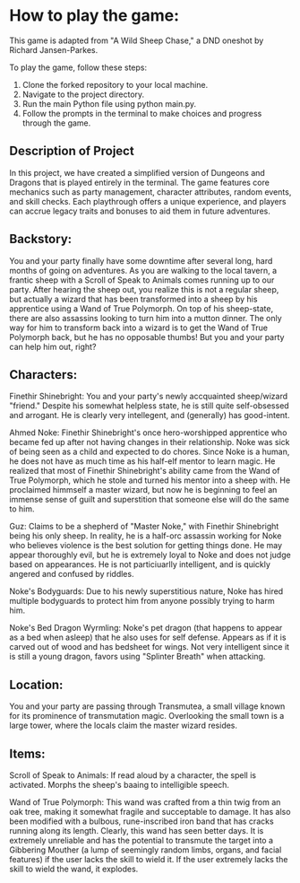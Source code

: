 # How to play the game:
This game is adapted from "A Wild Sheep Chase," a DND oneshot by Richard Jansen-Parkes. 

To play the game, follow these steps:

1. Clone the forked repository to your local machine.
2. Navigate to the project directory.
3. Run the main Python file using python main.py.
4. Follow the prompts in the terminal to make choices and progress through the game.


## Description of Project
In this project, we have created a simplified version of Dungeons and Dragons that is played entirely in the terminal. The game features core mechanics such as party management, character attributes, random events, and skill checks. Each playthrough offers a unique experience, and players can accrue legacy traits and bonuses to aid them in future adventures.

## Backstory: 
You and your party finally have some downtime after several long, hard months of going on adventures. As you are walking to the local tavern, a frantic sheep with a Scroll of Speak to Animals comes running up to our party. After hearing the sheep out, you realize this is not a regular sheep, but actually a wizard that has been transformed into a sheep by his apprentice using a Wand of True Polymorph. On top of his sheep-state, there are also assassins looking to turn him into a mutton dinner. The only way for him to transform back into a wizard is to get the Wand of True Polymorph back, but he has no opposable thumbs! But you and your party can help him out, right?

## Characters:
Finethir Shinebright: You and your party's newly accquainted sheep/wizard "friend." Despite his somewhat helpless state, he is still quite self-obsessed and arrogant. He is clearly very intellegent, and (generally) has good-intent.

Ahmed Noke: Finethir Shinebright's once hero-worshipped apprentice who became fed up after not having changes in their relationship. Noke was sick of being seen as a child and expected to do chores. Since Noke is a human, he does not have as much time as his half-elf mentor to learn magic. He realized that most of Finethir Shinebright's ability came from the Wand of True Polymorph, which he stole and turned his mentor into a sheep with. He proclaimed himmself a master wizard, but now he is beginning to feel an immense sense of guilt and superstition that someone else will do the same to him.  

Guz: Claims to be a shepherd of "Master Noke," with Finethir Shinebright being his only sheep. In reality, he is a half-orc assassin working for Noke who believes violence is the best solution for getting things done. He may appear thoroughly evil, but he is extremely loyal to Noke and does not judge based on appearances. He is not particiuarlly intelligent, and is quickly angered and confused by riddles.

Noke's Bodyguards: Due to his newly superstitious nature, Noke has hired multiple bodyguards to protect him from anyone possibly trying to harm him.

Noke's Bed Dragon Wyrmling: Noke's pet dragon (that happens to appear as a bed when asleep) that he also uses for self defense. Appears as if it is carved out of wood and has bedsheet for wings. Not very intelligent since it is still a young dragon, favors using "Splinter Breath" when attacking.

## Location:
You and your party are passing through Transmutea, a small village known for its prominence of transmutation magic. Overlooking the small town is a large tower, where the locals claim the master wizard resides.  

## Items:
Scroll of Speak to Animals: If read aloud by a character, the spell is activated. Morphs the sheep's baaing to intelligible speech.  

Wand of True Polymorph: This wand was crafted from a thin twig from an oak tree, making it somewhat fragile and succeptable to damage. It has also been modified with a bulbous, rune-inscribed iron band that has cracks running along its length. Clearly, this wand has seen better days. It is extremely unreliable and has the potential to transmute the target into a Gibbering Mouther (a lump of seemingly random limbs, organs, and facial features) if the user lacks the skill to wield it. If the user extremely lacks the skill to wield the wand, it explodes.  